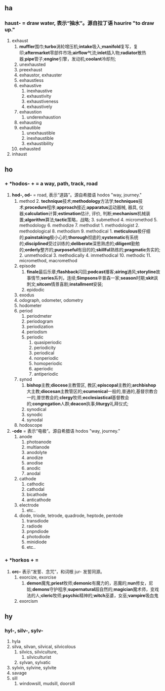 ## ha
### haust- = draw water, 表示“抽水”。源自拉丁语 haurire "to draw up."
1. exhaust
	1. **muffler**围巾;**turbo**涡轮增压机;**intake**吸入;**manifold**复写，复印;**aftermarket**零部件市场;**airflow**气流;**inlet**插入物;**radiator**散热器;**pipe**管子;**engine**引擎，发动机;**coolant**冷却剂;
	2. unexhausted
	3. preexhaust
	4. exhaustor, exhauster
	5. exhaustless
	6. exhaustive
		1. inexhaustive
		2. exhaustivity
		3. exhaustiveness
		4. exhaustively
	7. exhaustion
		1. underexhaustion
	8. exhausting
	9. exhautible
		1. unexhaustible
		2. inexhaustible
		3. exhaustibility
	10. exhausted
2. inhaust



## ho
### + \*hodos- + = a way, path, track, road
1. **hod-, od-** = road, 表示“道路”。源自希腊语 hodos "way, journey."
	1. method
		2. **technique**技术;**methodology**方法学;**techniques**技术;**procedure**程序;**approach**接近;**apparatus**运动器械, 器具, 仪器;**calculation**计算;**estimation**估计, 评价, 判断;**mechanism**机械装置;**algorithm**算法;**tactic**策略，战略;
		3. submethod
		4. micromethod
		5. methodology
		6. methodize
		7. methodist
			1. methodologist
			2. methodological
		8. methodism
		9. methodical
			1. **meticulous**极仔细的;**painstaking**极小心的;**thorough**彻底的;**systematic**有系统的;**disciplined**受过训练的;**deliberate**深思熟虑的;**diligent**勤勉的;**orderly**整齐的;**purposeful**有目的的;**skillful**熟练的;**pragmatic**务实的;
			2. unmethodical
			3. methodically
			4. immethodical
		10. methodic
		11. micromethod, macromethod
	2. episode
		1. **finale**最后乐章;**flashback**闪回;**podcast**播客;**airing**通风;**storyline**故事情节;**series**系列，连续;**Simpsons**辛普森一家;**season**时期;**skit**讽刺文;**sitcom**情景喜剧;**installment**安装;
		2. epidodic
	3. exodus
	4. odograph, odometer, odometry
	5. hodometer
	6. period
		1. periodmeter
		2. periodogram
		3. periodization
		4. periodism
		5. periodic
			1. quasiperiodic
			2. periodicity
			3. periodical
			4. nonperiodic
			5. homoperiodic
			6. aperiodic
			7. antiperiodic
	7. synod
		1. **bishop**主教;**diocese**主教管区, 教区;**episcopal**主教的;**archbishop**大主教;**diocesan**主教管区的;**ecumenical**一般的,普通的,基督宗教合一的,普世教会的;**clergy**牧师;**ecclesiastical**基督教会的;**congregation**人群;**deacon**执事;**liturgy**礼拜仪式;
		2. synodical
		3. synodic
		4. synodal
	8. hodoscope
2. **-ode** = 表示“电极”。源自希腊语 hodos "way, journey."
	1. anode
		1. photoanode
		2. multianode
		3. anodolyte
		4. anodize
		5. anodise
		6. anodic
		7. anodal
	2. cathode
		1. cathodic
		2. cathodal
		3. bicathode
		4. anticathode
	3. electrode
		1. etc..
	4. diode, triode, tetrode, quadrode, heptode, pentode
		1. transdiode
		2. radiode
		3. pnpndiode
		4. photodiode
		5. minidiode
		6. etc..


### + \*horkos + =
1. **orc-** 表示“发誓、念咒”，和词根 jur- 发誓同源。
	1. exorcize, exorcise
		1. **demon**魔鬼;**priest**牧师;**demonic**有魔力的，恶魔的;**nun**修女，尼姑;**demons**守护程序;**supernatural**超自然的;**magician**魔术师，变戏法的人;**cleric**牧师;**psychic**精神的;**witch**巫婆，女巫;**vampire**吸血鬼
	2. exorcism


## hy
### hyl-, silv-, sylv-
1. hyla
2. silva, silvan, silvical, silvicolous
	1. silvics, silviculture, 
		1. silviculturist
	2. sylvan, sylvatic
3. sylvin, sylvine, sylvite
4. savage
5. sill
	1. windowsill, mudsill, doorsill


